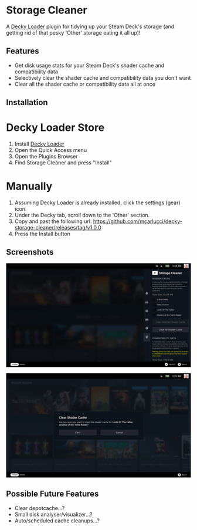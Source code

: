 # Storage Cleaner

A [Decky Loader](https://github.com/SteamDeckHomebrew/decky-loader) plugin for tidying up your Steam Deck's storage (and getting rid of that pesky 'Other' storage eating it all up)!

## Features

- Get disk usage stats for your Steam Deck's shader cache and compatibility data
- Selectively clear the shader cache and compatibility data you don't want
- Clear all the shader cache or compatibility data all at once

## Installation

# Decky Loader Store

1. Install [Decky Loader](https://deckbrew.xyz/)
2. Open the Quick Access menu
3. Open the Plugins Browser
4. Find Storage Cleaner and press "Install"

# Manually

1. Assuming Decky Loader is already installed, click the settings (gear) icon
2. Under the Decky tab, scroll down to the 'Other' section.
3. Copy and past the following url: https://github.com/mcarlucci/decky-storage-cleaner/releases/tag/v1.0.0
4. Press the Install button

## Screenshots

![](assets/Screenshot-1.png)

![](assets/Screenshot-2.png)

## Possible Future Features

- Clear depotcache...?
- Small disk analyser/visualizer...?
- Auto/scheduled cache cleanups...?
